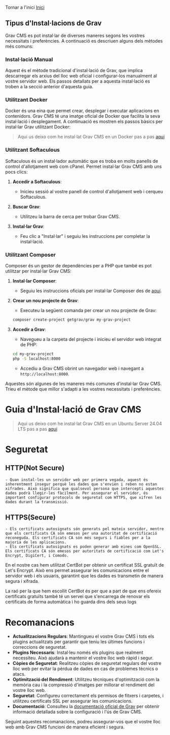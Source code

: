 Tornar a l'inici
[Inici](../README.md)

## Tipus d'Instal·lacions de Grav

Grav CMS es pot instal·lar de diverses maneres segons les vostres necessitats i preferències. A continuació es descriuen alguns dels mètodes més comuns:

### Instal·lació Manual

Aquest és el mètode tradicional d'instal·lació de Grav, que implica descarregar els arxius del lloc web oficial i configurar-los manualment al vostre servidor web. Els passos detallats per a aquesta instal·lació es troben a la secció anterior d'aquesta guia.

### Utilitzant Docker

Docker és una eina que permet crear, desplegar i executar aplicacions en contenidors. Grav CMS té una imatge oficial de Docker que facilita la seva instal·lació i desplegament. A continuació es mostren els passos bàsics per instal·lar Grav utilitzant Docker:

> Aqui us deixo com he instal·lat Grav CMS en un Docker pas a pas [aqui](/install/dockerinstall.md)

### Utilitzant Softaculous

Softaculous és un instal·lador automàtic que es troba en molts panells de control d'allotjament web com cPanel. Permet instal·lar Grav CMS amb uns pocs clics:

1. **Accedir a Softaculous**:
    - Inicieu sessió al vostre panell de control d'allotjament web i cerqueu Softaculous.

2. **Buscar Grav**:
    - Utilitzeu la barra de cerca per trobar Grav CMS.

3. **Instal·lar Grav**:
    - Feu clic a "Instal·lar" i seguiu les instruccions per completar la instal·lació.

### Utilitzant Composer

Composer és un gestor de dependències per a PHP que també es pot utilitzar per instal·lar Grav CMS:

1. **Instal·lar Composer**:
    - Seguiu les instruccions oficials per instal·lar Composer des de [aquí](https://getcomposer.org/download/).

2. **Crear un nou projecte de Grav**:
    - Executeu la següent comanda per crear un nou projecte de Grav:
    ```bash
    composer create-project getgrav/grav my-grav-project
    ```

3. **Accedir a Grav**:
    - Navegueu a la carpeta del projecte i inicieu el servidor web integrat de PHP:
    ```bash
    cd my-grav-project
    php -S localhost:8000
    ```
    - Accediu a Grav CMS obrint un navegador web i navegant a `http://localhost:8000`.

Aquestes són algunes de les maneres més comunes d'instal·lar Grav CMS. Trieu el mètode que millor s'adapti a les vostres necessitats i preferències.

# Guia d'Instal·lació de Grav CMS

> Aqui us deixo com he instal·lat Grav CMS en un Ubuntu Server 24.04 LTS pas a pas [aqui](/install/localinstall.md)

# Seguretat

## HTTP(Not Secure)

    - Quan instal·les un servidor web per primera vegada, aquest és inherentment insegur perquè les dades que s'envien i reben no estan xifrades. Això significa que qualsevol persona que intercepti aquestes dades podrà llegir-les fàcilment. Per assegurar el servidor, és important configurar protocols de seguretat com HTTPS, que xifren les dades durant la transmissió.

## HTTPS(Secure)

    - Els certificats autosignats són generats pel mateix servidor, mentre que els certificats CA són emesos per una autoritat de certificació reconeguda. Els certificats CA són més segurs i fiables per a la majoria de les aplicacions.
    - Els certificats autosignats es poden generar amb eines com OpenSSL. Els certificats CA són emesos per autoritats de certificació com Let's Encrypt, DigiCert, i Comodo.

En el nostre cas hem utilitzat CertBot per obtenir un certificat SSL gratuït de Let's Encrypt. Això ens permet assegurar les comunicacions entre el servidor web i els usuaris, garantint que les dades es transmetin de manera segura i xifrada.

La raó per la que hem escollit CertBot és per que a part de que ens ofereix certificats gratuïts també té un servei que s'encarrega de renovar els certificats de forma automàtica i ho guarda dins dels seus logs



# Recomanacions

- **Actualitzacions Regulars**: Mantingueu el vostre Grav CMS i tots els plugins actualitzats per garantir que teniu les últimes funcions i correccions de seguretat.
- **Plugins Necessaris**: Instal·leu només els plugins que realment necessiteu. Això ajudarà a mantenir el vostre lloc web ràpid i segur.
- **Còpies de Seguretat**: Realitzeu còpies de seguretat regulars del vostre lloc web per evitar la pèrdua de dades en cas de problemes tècnics o atacs.
- **Optimització del Rendiment**: Utilitzeu tècniques d'optimització com la memòria cau i la compressió d'imatges per millorar el rendiment del vostre lloc web.
- **Seguretat**: Configureu correctament els permisos de fitxers i carpetes, i utilitzeu certificats SSL per assegurar les comunicacions.
- **Documentació**: Consulteu la [documentació oficial de Grav](https://learn.getgrav.org) per obtenir informació detallada sobre la configuració i l'ús de Grav CMS.

Seguint aquestes recomanacions, podreu assegurar-vos que el vostre lloc web amb Grav CMS funcioni de manera eficient i segura.
